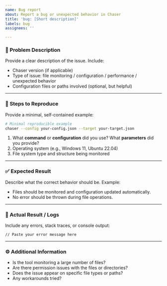 ```yaml
---
name: Bug report
about: Report a bug or unexpected behavior in Chaser
title: 'bug: [Short description]'
labels: bug
assignees: ''

---
```


### 🐛 Problem Description
Provide a clear description of the issue. Include:
- Chaser version (if applicable)
- Type of issue: file monitoring / configuration / performance / unexpected behavior
- Configuration files or paths involved (optional, but helpful)

---

### 📝 Steps to Reproduce
Provide a minimal, self-contained example:

```bash
# Minimal reproducible example
chaser --config your-config.json --target your-target.json
```

1. What **command** or **configuration** did you use? What **parameters** did you provide?
2. Operating system (e.g., Windows 11, Ubuntu 22.04)
3. File system type and structure being monitored

---

### ✅ Expected Result
Describe what the correct behavior should be.
Example:
- Files should be monitored and configuration updated automatically.
- No error should be thrown during file operations.

---

### 📄 Actual Result / Logs
Include any errors, stack traces, or console output:

```text
// Paste your error message here
```

---

### ⚙ Additional Information
- Is the tool monitoring a large number of files?
- Are there permission issues with the files or directories?
- Does the issue appear on specific file types or paths?
- Any workarounds tried?
